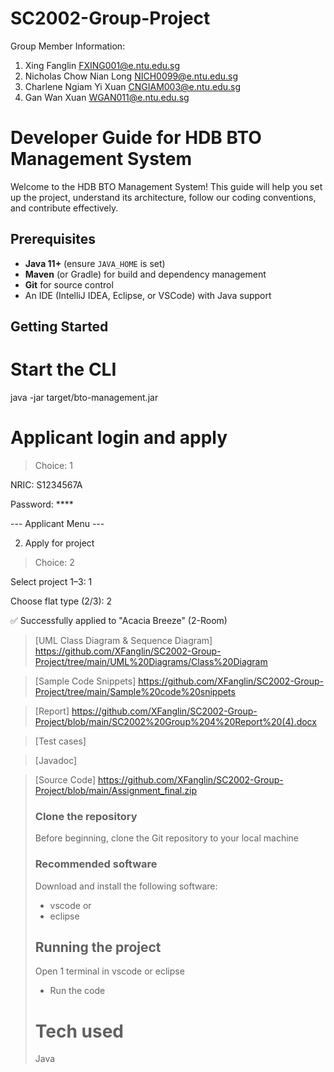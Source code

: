 # SC2002-Group-Project

Group Member Information:
1. Xing Fanglin FXING001@e.ntu.edu.sg
2. Nicholas Chow Nian Long NICH0099@e.ntu.edu.sg
3. Charlene Ngiam Yi Xuan CNGIAM003@e.ntu.edu.sg
4. Gan Wan Xuan WGAN011@e.ntu.edu.sg

# Developer Guide for HDB BTO Management System

Welcome to the HDB BTO Management System! This guide will help you set up the project, understand its architecture, follow our coding conventions, and contribute effectively.

## Prerequisites
- **Java 11+** (ensure `JAVA_HOME` is set)  
- **Maven** (or Gradle) for build and dependency management  
- **Git** for source control  
- An IDE (IntelliJ IDEA, Eclipse, or VSCode) with Java support  

## Getting Started
# Start the CLI
java -jar target/bto-management.jar

# Applicant login and apply
> Choice: 1

NRIC: S1234567A

Password: ****

--- Applicant Menu ---

2) Apply for project

>  Choice: 2

Select project 1–3: 1

Choose flat type (2/3): 2

✅ Successfully applied to "Acacia Breeze" (2-Room)
>
> [UML Class Diagram & Sequence Diagram] https://github.com/XFanglin/SC2002-Group-Project/tree/main/UML%20Diagrams/Class%20Diagram

> [Sample Code Snippets] https://github.com/XFanglin/SC2002-Group-Project/tree/main/Sample%20code%20snippets

> [Report] https://github.com/XFanglin/SC2002-Group-Project/blob/main/SC2002%20Group%204%20Report%20(4).docx

> [Test cases] 

> [Javadoc]

> [Source Code] https://github.com/XFanglin/SC2002-Group-Project/blob/main/Assignment_final.zip
>
> ### Clone the repository
> Before beginning, clone the Git repository to your local machine
>
> ### Recommended software
> Download and install the following software:
> - vscode or
> - eclipse
>
> ## Running the project
> Open 1 terminal in vscode or eclipse
> - Run the code
>
> # Tech used
> Java
>
> 
